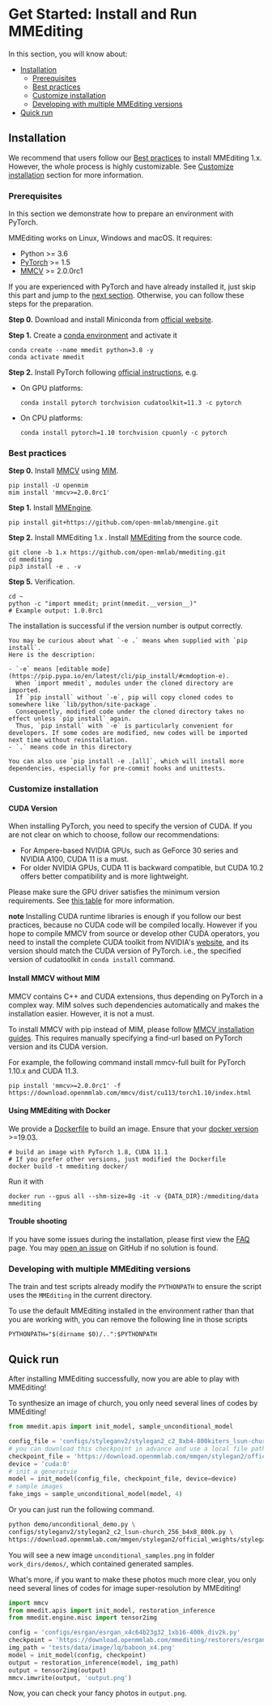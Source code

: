 # Get Started: Install and Run MMEditing

In this section, you will know about:

- [Installation](#installation)
  - [Prerequisites](#prerequisites)
  - [Best practices](#best-practices)
  - [Customize installation](#customize-installation)
  - [Developing with multiple MMEditing versions](#developing-with-multiple-mmediting-versions)
- [Quick run](#quick-run)

## Installation

We recommend that users follow our [Best practices](#best-practices) to install MMEditing 1.x.
However, the whole process is highly customizable. See [Customize installation](#customize-installation) section for more information.

### Prerequisites

In this section we demonstrate how to prepare an environment with PyTorch.

MMEditing works on Linux, Windows and macOS. It requires:

- Python >= 3.6
- [PyTorch](https://pytorch.org/) >= 1.5
- [MMCV](https://github.com/open-mmlab/mmcv) >= 2.0.0rc1

>

If you are experienced with PyTorch and have already installed it,
just skip this part and jump to the [next section](#best-practices). Otherwise, you can follow these steps for the preparation.

**Step 0.**
Download and install Miniconda from [official website](https://docs.conda.io/en/latest/miniconda.html).

**Step 1.**
Create a [conda environment](https://docs.conda.io/projects/conda/en/latest/user-guide/concepts/environments.html#) and activate it

```shell
conda create --name mmedit python=3.8 -y
conda activate mmedit
```

**Step 2.**
Install PyTorch following [official instructions](https://pytorch.org/get-started/locally/), e.g.

- On GPU platforms:

  ```shell
  conda install pytorch torchvision cudatoolkit=11.3 -c pytorch
  ```

- On CPU platforms:

  ```shell
  conda install pytorch=1.10 torchvision cpuonly -c pytorch
  ```

### Best practices

**Step 0.** Install [MMCV](https://github.com/open-mmlab/mmcv) using [MIM](https://github.com/open-mmlab/mim).

```shell
pip install -U openmim
mim install 'mmcv>=2.0.0rc1'
```

**Step 1.** Install [MMEngine](https://github.com/open-mmlab/mmengine).

```shell
pip install git+https://github.com/open-mmlab/mmengine.git
```

**Step 2.** Install MMEditing 1.x .
Install [MMEditing](https://github.com/open-mmlab/mmediting) from the source code.

```shell
git clone -b 1.x https://github.com/open-mmlab/mmediting.git
cd mmediting
pip3 install -e . -v
```

**Step 5.**
Verification.

```shell
cd ~
python -c "import mmedit; print(mmedit.__version__)"
# Example output: 1.0.0rc1
```

The installation is successful if the version number is output correctly.

```{note}
You may be curious about what `-e .` means when supplied with `pip install`.
Here is the description:

- `-e` means [editable mode](https://pip.pypa.io/en/latest/cli/pip_install/#cmdoption-e).
  When `import mmedit`, modules under the cloned directory are imported.
  If `pip install` without `-e`, pip will copy cloned codes to somewhere like `lib/python/site-package`.
  Consequently, modified code under the cloned directory takes no effect unless `pip install` again.
  Thus, `pip install` with `-e` is particularly convenient for developers. If some codes are modified, new codes will be imported next time without reinstallation.
- `.` means code in this directory

You can also use `pip install -e .[all]`, which will install more dependencies, especially for pre-commit hooks and unittests.
```

### Customize installation

#### CUDA Version

When installing PyTorch, you need to specify the version of CUDA. If you are not clear on which to choose, follow our recommendations:

- For Ampere-based NVIDIA GPUs, such as GeForce 30 series and NVIDIA A100, CUDA 11 is a must.
- For older NVIDIA GPUs, CUDA 11 is backward compatible, but CUDA 10.2 offers better compatibility and is more lightweight.

Please make sure the GPU driver satisfies the minimum version requirements.
See [this table](https://docs.nvidia.com/cuda/cuda-toolkit-release-notes/index.html#cuda-major-component-versions__table-cuda-toolkit-driver-versions) for more information.

**note**
Installing CUDA runtime libraries is enough if you follow our best practices,
because no CUDA code will be compiled locally.
However if you hope to compile MMCV from source or develop other CUDA operators,
you need to install the complete CUDA toolkit from NVIDIA's [website](https://developer.nvidia.com/cuda-downloads),
and its version should match the CUDA version of PyTorch. i.e., the specified version of cudatoolkit in `conda install` command.

#### Install MMCV without MIM

MMCV contains C++ and CUDA extensions, thus depending on PyTorch in a complex way.
MIM solves such dependencies automatically and makes the installation easier. However, it is not a must.

To install MMCV with pip instead of MIM, please follow [MMCV installation guides](https://mmcv.readthedocs.io/en/latest/get_started/installation.html).
This requires manually specifying a find-url based on PyTorch version and its CUDA version.

For example, the following command install mmcv-full built for PyTorch 1.10.x and CUDA 11.3.

```shell
pip install 'mmcv>=2.0.0rc1' -f https://download.openmmlab.com/mmcv/dist/cu113/torch1.10/index.html
```

#### Using MMEditing with Docker

We provide a [Dockerfile](https://github.com/open-mmlab/mmediting/blob/master/docker/Dockerfile) to build an image.
Ensure that your [docker version](https://docs.docker.com/engine/install/) >=19.03.

```shell
# build an image with PyTorch 1.8, CUDA 11.1
# If you prefer other versions, just modified the Dockerfile
docker build -t mmediting docker/
```

Run it with

```shell
docker run --gpus all --shm-size=8g -it -v {DATA_DIR}:/mmediting/data mmediting
```

#### Trouble shooting

If you have some issues during the installation, please first view the [FAQ](notes/4_faq.md) page.
You may [open an issue](https://github.com/open-mmlab/mmediting/issues/new/choose) on GitHub if no solution is found.

### Developing with multiple MMEditing versions

The train and test scripts already modify the `PYTHONPATH` to ensure the script uses the `MMEditing` in the current directory.

To use the default MMEditing installed in the environment rather than that you are working with, you can remove the following line in those scripts

```shell
PYTHONPATH="$(dirname $0)/..":$PYTHONPATH
```

## Quick run

After installing MMEditing successfully, now you are able to play with MMEditing!

To synthesize an image of church, you only need several lines of codes by MMEditing!

```python
from mmedit.apis import init_model, sample_unconditional_model

config_file = 'configs/styleganv2/stylegan2_c2_8xb4-800kiters_lsun-church-256x256.py'
# you can download this checkpoint in advance and use a local file path.
checkpoint_file = 'https://download.openmmlab.com/mmgen/stylegan2/official_weights/stylegan2-church-config-f-official_20210327_172657-1d42b7d1.pth'
device = 'cuda:0'
# init a generatvie
model = init_model(config_file, checkpoint_file, device=device)
# sample images
fake_imgs = sample_unconditional_model(model, 4)
```

Or you can just run the following command.

```bash
python demo/unconditional_demo.py \
configs/styleganv2/stylegan2_c2_lsun-church_256_b4x8_800k.py \
https://download.openmmlab.com/mmgen/stylegan2/official_weights/stylegan2-church-config-f-official_20210327_172657-1d42b7d1.pth

```

You will see a new image `unconditional_samples.png` in folder `work_dirs/demos/`, which contained generated samples.

What's more, if you want to make these photos much more clear,
you only need several lines of codes for image super-resolution by MMEditing!

```python
import mmcv
from mmedit.apis import init_model, restoration_inference
from mmedit.engine.misc import tensor2img

config = 'configs/esrgan/esrgan_x4c64b23g32_1xb16-400k_div2k.py'
checkpoint = 'https://download.openmmlab.com/mmediting/restorers/esrgan/esrgan_x4c64b23g32_1x16_400k_div2k_20200508-f8ccaf3b.pth'
img_path = 'tests/data/image/lq/baboon_x4.png'
model = init_model(config, checkpoint)
output = restoration_inference(model, img_path)
output = tensor2img(output)
mmcv.imwrite(output, 'output.png')
```

Now, you can check your fancy photos in `output.png`.
